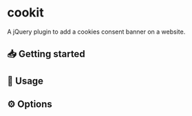 # cookit
A jQuery plugin to add a cookies consent banner on a website.

## 📥 Getting started

## 📑 Usage

## ⚙️ Options

